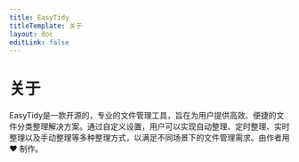 ```yaml
---
title: EasyTidy
titleTemplate: 关于
layout: doc
editLink: false
---
```


# 关于

EasyTidy是一款开源的，专业的文件管理工具，旨在为用户提供高效、便捷的文件分类整理解决方案。通过自定义设置，用户可以实现自动整理、定时整理、实时整理以及手动整理等多种整理方式，以满足不同场景下的文件管理需求。由作者用 ♥ 制作。
